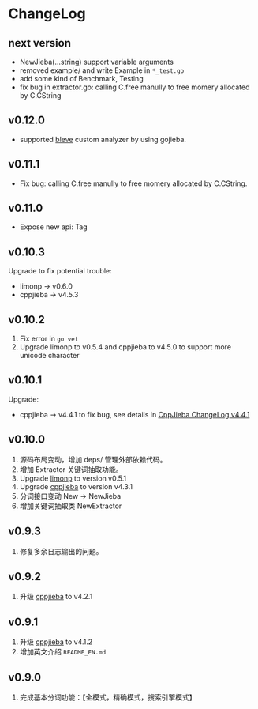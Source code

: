 # ChangeLog

## next version

+ NewJieba(...string) support variable arguments
+ removed example/ and write Example in `*_test.go`
+ add some kind of Benchmark, Testing
+ fix bug in extractor.go: calling C.free manully to free momery allocated by C.CString

## v0.12.0

+ supported [bleve] custom analyzer by using gojieba.

## v0.11.1

+ Fix bug: calling C.free manully to free momery allocated by C.CString.

## v0.11.0

+ Expose new api: Tag

## v0.10.3

Upgrade to fix potential trouble:

+ limonp -> v0.6.0
+ cppjieba -> v4.5.3

## v0.10.2

1. Fix error in `go vet` 
2. Upgrade limonp to v0.5.4 and cppjieba to v4.5.0 to support more unicode character

## v0.10.1

Upgrade:

+ cppjieba -> v4.4.1 to fix bug, see details in [CppJieba ChangeLog v4.4.1](https://github.com/yanyiwu/cppjieba/blob/master/ChangeLog.md#v441)

## v0.10.0

1. 源码布局变动，增加 deps/ 管理外部依赖代码。
2. 增加 Extractor 关键词抽取功能。
3. Upgrade [limonp] to version v0.5.1
4. Upgrade [cppjieba] to version v4.3.1
5. 分词接口变动 New -> NewJieba
6. 增加关键词抽取类 NewExtractor

## v0.9.3

1. 修复多余日志输出的问题。

## v0.9.2

1. 升级 [cppjieba] to v4.2.1  

## v0.9.1

1. 升级 [cppjieba] to v4.1.2  
2. 增加英文介绍 `README_EN.md`

## v0.9.0

1. 完成基本分词功能：【全模式，精确模式，搜索引擎模式】

[cppjieba]:https://github.com/yanyiwu/cppjieba
[limonp]:https://github.com/yanyiwu/limonp
[bleve]:https://github.com/blevesearch/bleve
